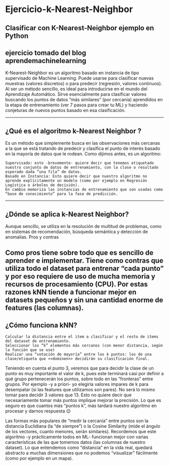 # Ejercicio-k-Nearest-Neighbor
## Clasificar con K-Nearest-Neighbor ejemplo en Python


ejercicio tomado del blog aprendemachinelearning
---
K-Nearest-Neighbor es un algoritmo basado en instancia de tipo supervisado de Machine Learning. Puede usarse para clasificar nuevas muestras (valores discretos) o para predecir 
(regresión, valores continuos). Al ser un método sencillo, es ideal para introducirse en el mundo del  Aprendizaje Automático. Sirve esencialmente para clasificar valores buscando los puntos de datos
“más similares” (por cercanía) aprendidos en la etapa de entrenamiento (ver 7 pasos para crear tu ML) y haciendo conjeturas de nuevos puntos basado en esa clasificación.

---
## ¿Qué es el algoritmo k-Nearest Neighbor ?

Es un método que simplemente busca en las observaciones más cercanas a la que se está tratando de predecir y clasifica el punto de interés basado en la mayoría de datos que le rodean. Como dijimos antes, es un algoritmo:

    Supervisado: esto -brevemente- quiere decir que tenemos etiquetado nuestro conjunto de datos de entrenamiento, con la clase o resultado esperado dada “una fila” de datos.
    Basado en Instancia: Esto quiere decir que nuestro algoritmo no aprende explícitamente un modelo (como por ejemplo en Regresión Logística o árboles de decisión). 
    En cambio memoriza las instancias de entrenamiento que son usadas como “base de conocimiento” para la fase de predicción.

---

## ¿Dónde se aplica k-Nearest Neighbor?

Aunque sencillo, se utiliza en la resolución de multitud de problemas, como en sistemas de recomendación, búsqueda semántica y detección de anomalías.
Pros y contras

Como pros tiene sobre todo que es sencillo de aprender e implementar. Tiene como contras que utiliza todo el dataset para entrenar “cada punto” y por eso requiere de uso de mucha memoria y recursos de procesamiento (CPU). 
Por estas razones kNN tiende a funcionar mejor en datasets pequeños y sin una cantidad enorme de features (las columnas).
---
## ¿Cómo funciona kNN?

    Calcular la distancia entre el item a clasificar y el resto de items del dataset de entrenamiento.
    Seleccionar los “k” elementos más cercanos (con menor distancia, según la función que se use)
    Realizar una “votación de mayoría” entre los k puntos: los de una clase/etiqueta que <<dominen>> decidirán su clasificación final.

Teniendo en cuenta el punto 3, veremos que para decidir la clase de un punto es muy importante el valor de k, pues este terminará casi por definir a qué grupo pertenecerán los puntos,
sobre todo en las “fronteras” entre grupos. Por ejemplo -y a priori- yo elegiría valores impares de k para desempatar (si las features que utilizamos son pares). No será lo mismo tomar para decidir 3 valores que 13. 
Esto no quiere decir que necesariamente tomar más puntos implique mejorar la precisión. Lo que es seguro es que cuantos más “puntos k”, más tardará nuestro algoritmo en procesar y darnos respuesta 😉

Las formas más populares de “medir la cercanía” entre puntos son la distancia Euclidiana (la “de siempre”) o la Cosine Similarity (mide el ángulo de  los vectores, cuanto menores, serán similares). 
Recordemos que este algoritmo -y prácticamente todos en ML- funcionan mejor con varias características de las que tomemos datos (las columnas de nuestro dataset). Lo que entendemos como “distancia” en la vida real,
quedará abstracto a muchas dimensiones que no podemos “visualizar” fácilmente (como por ejemplo en un mapa).
